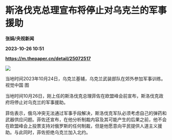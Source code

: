 # 斯洛伐克总理宣布将停止对乌克兰的军事援助
**张娟/央视新闻**

**2023-10-26 10:51**

**https://m.thepaper.cn/detail/25072517**

![](https://imagecloud.thepaper.cn/thepaper/image/275/752/651.jpg)

当地时间2023年10月24日，乌克兰基辅，乌克兰武装部队在郊外参加军事训练。视觉中国 图

当地时间10月26日，刚上任的斯洛伐克总理菲佐在欧盟峰会前宣布，斯洛伐克政府将停止对乌克兰的军事援助。

菲佐表示，俄乌冲突无法通过军事手段解决，斯洛伐克军队必须考虑自己的弹药和武器供应问题。菲佐还宣布，在他分析制裁内容及其可能产生的后果之前，他不会在欧盟峰会上投票支持对俄罗斯的任何制裁，但是他愿意向平民提供人道主义援助。与此同时，菲佐拒绝乌克兰加入北约。